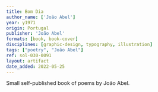 ```yaml
---
title: Bom Dia
author_name: ['João Abel']
year: y1971
origin: Portugal
publisher: 'João Abel'
formats: [book, book-cover]
disciplines: [graphic-design, typography, illustration]
tags: ["poetry", "João Abel"]
ref: sol-030-0091
layout: artifact
date_added: 2022-05-25
---
```

Small self-published book of poems by João Abel.
